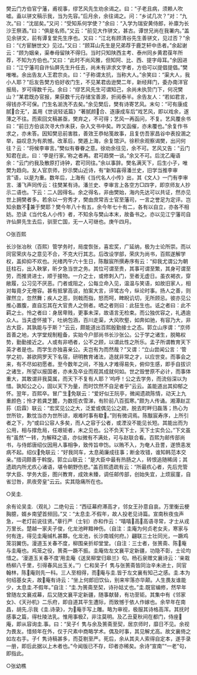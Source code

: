 <!-- { "loadSidebar": true } -->
樊云门方伯官宁藩，甫视事，缪艺风先生劝余谒之。曰：“子老且病，须赖人吹嘘。盍以骈文稿示我，当为先容。”后月余，余往谒之。问：“乡试几次？”对：“九次。”曰：“沈屈矣。”又问：“受知系何学使？”余曰：“入学为瑞安黄侍郎，补廪为长沙王祭酒。”曰：“俱是名师。”又云：“前见大作骈文，甚古。谭世兄尚在我署内。”盖见余骈文，前有谭复堂先生序也。又曰：“江北有顾清谷先生善骈文，见过否？”余曰：“《方宦酬世文》见过。”又曰：“顾耳山先生是兄弟荐于鹿芝轩中丞者。”余起谢云：“顾为姻亲，渠奉母留陕不得归。当时只知陕西主考、泰州同乡黄君葆年所荐，不知为方伯也。”又曰：“此时不尚风雅，但知阿、比、西、提字母耳。”余因进曰：“江宁藩司自许仙屏先生升任去，尚未有讲求文字者，方伯可以提倡提倡。”樊唯唯。余出告友人王君宗炎。曰：“子称谓太抗，当称大人。”余笑曰：“渠大人，我小人耶？”后友告樊方伯好收门生，不见某君齿逊樊二年，新经拜门，委办南洋官报局，岁可得数千元。余曰：“缪艺风先生可谓知己，余尚未执贽门下，何况樊山？”某君既办官报，果获数千元存储宝善源，折阅泰半。余告友人：“若如君言，得钱亦不可保。门生名湔洗不去矣。”余见樊后，樊有诗寄艺风。末句：“可有康成腻合无”，盖用《世说轻诋篇》“著腻颜合、逐康成车后”戏艺风，即以戏余，遂薄之不往。而索回文稿甚亟，樊弃之，不可得；艺风一再函问，不复。艺风覆余书曰：“前日方伯谈次寻大作未获，杂入文书中矣。昨又函催，亦未覆也。”余复作书求之，亦未答。因知樊忌前害胜，善效王恭帖笺故事，且复仿吾家昌谷中表投溷之举，益叹息为有夙憾。改革后，樊遁上海，余复馆沪。徐积余观察谒樊，出问何往？云：“将候李审言。”樊似有眷眷之意。徐劝余往见，余不可。艺风又告：“云门知君在此，曰：‘李是行家。’称之者再。君可趋樊一谈。”余又不可。后沈乙庵语余：“云门约我及散原打诗钟，君可同往。”余以事辞。樊名满天下，后生小子，唯樊为趋向。友人官京师，抄示樊山近诗，有“新知喜得潘兰史，旧学当推李审言”语，以是为重。数年后，上海有《当代名人小传》出，其《文人》一门有李审言、潘飞声同传云：往樊某有诗。潘兰史、李审言上各空方□四字，即京师友人抄示二语也。下云：二人因得名。余之得名，非由樊始，海内先达可以共证，然亦见世上拥樊者多。若余以一穷秀才，樊由庶常吉士官至藩司，一言之誉足为定评。岂知余数不兼于樊耶？樊今年八十有五，余今年七十有二，各有以自立，亦各不相妨。恐读《当代名人小传》者，不知余与樊山本末，故备书之。亦以见江宁藩司自许仙屏先生去后，驯至亡国，无一人可继也。庚午四月。



○张百熙

长沙张冶秋（百熙）管学务时，局度恢张，喜宏奖，广延纳，极为士论所崇。而以同官荣庆与之意见不合，不克大行其志。后改设学部，荣庆为尚书，百熙遂解学权，盖抑抑不欢也。光绪丙午六十生日，陈黻宸所撰寿序有云：“抑我尤谓公为朝廷柱石，出入鞅掌，昕夕急当世之务。其位可谓至贵，其事可谓至繁，其身可谓至劳，而推贤进士，顺于接物。一介之士，或修刺入门，至者无虚日。虽衣褐衣，穿敝履，公习见不厌恶。门者或阻之，公每立命入见，温温与笑语，如故旧家人，相对每竟夕无倦容。甚有抵掌高谈，拍案大言，评骘古今，纵论时事。扬人之善，则骤然立，忽然舞；疾人之恶，则戟而指，怒而呵，睥睨讥切，无所顾忌。彼亦见公推心置腹，直自忘其在大官贵人之侧者。哂之者则曰：此狂生也。诋之者曰：此不羁之士。怜之者曰：身居卑贱，更事未深，故语言无检束。而公独优容之，礼遇逾众人。当夫虚怀接下，吐纳包涵，百川走渠，大风吹壑，如奔如驰，有容乃大，非古大臣，其孰能与于斯？”云云，颇能道出百熙殷勤接士之态。郭立山序谓：“京师首善之地，大学堂规制粗备，实始今户部尚书长沙张公。公于学之诸生，脱略权势，勤勤接近之。人或有非哂者，公不之顾，以谓此性之所乐。孟子所谓教育天下英才者是也。而学生亦独喜亲公。夫岂有为而然哉？”又谓：“立山尝闻公言：‘管学之初，甚欲网罗天下名宿，研明教育诸法，造就非常之才，以应世变。而事会之来，有不尽如初愿者。至今数年之间，不独人才难得易失，俯仰生感，即手自拔识之诸生，所望以报国者，亦未及卒业而观其成就何如。世之毁誉原不必计，而事体重大，其敢谓非我莫属，而天下不复有人耶？’呜呼！公之去学务，而流俗深以为惜。孰知公之心，固以天下为量，而时饮然不自足者乎”云云。盖能道出其抑郁之怀。翌年，百熙卒。冒广生免联云：“爱好似王阮亭，微闻遗疏陈情，动天上九重颜色；怜才若龚芝麓，为数揽衣雪涕，有阶前八百孤寒。”颇为人传诵。湘潭赵芷荪（启霖）联云：“宏奖见公之大，泛爱或偶见公之疏，脱去町畔归磊落；热心为世所钦，歉忱当亦为世所谅，艰难时事有欷。”则有微词焉。陈黻宸寿序，上所引者之下，为“或曰公容人多矣，而人之容于公者，或湮没不能见长短。其能出而为公用，相与撑危局，任艰钜者，末之见也。公不负天下士，天下士实负公。”下文虽有“虽然”一转，为解释之语，亦似微有不满处，可与赵联合看。百熙为邮传部尚书，与侍郎唐绍仪因用人事相争，致传旨申饬。以贿不入，为奄人丑詈，遂愤恚发病不起。绍仪免联云：“好我同车，太息蔺廉成往事；断金攻错，谁知韩范本交亲。”措词颇善于斡旋。郭立山联云：“是大臣中最有热肠之人，转恨追随稀阔；其遗疏内所尤疚心诸语，堪令朝野伤悲。”盖百熙遗疏有云：“所最疚心者，先后充管学大臣、学务大臣，图兴教育，成效未臻，调任邮传部，创始失宜，上烦宸廑，自省愆咎，夙夜旁皇”云云。实其隐痛所在也。



○吴圭

余有论吴圭（观礼）二绝句云：“西征幕府滞高才，邻女王孙意自哀。万里衡云梗胸臆，婿乡南望首频回。”又：“太息圭不假年，故人投老见诗篇。宣南秋夜虫声急，一老灯前说往贤。”章行严（士钊）亦和作云：“嘻嘻高高语寻常，才士从戎万里长。楚越一家夫子俊，化龙池畔黯神伤。（自注：圭庵为何贞老女夫，寒家与何有连，得见圭庵缄札甚夥。化龙池，长沙南城何府。）翩联三士壮同光，一蹶鸡笼羽翼伤。漫道玉关春不度，柳围亲折却堂堂。（自注：三士者，张篑斋、陈庵与圭庵也。鸡笼之役，篑斋一蹶不振。圭庵佐左文襄平定新疆，功隐不彰，士论均惜之。‘漫道玉关春不度’用圭庵《送吴柳堂归皋兰》句。杨石泉赠文襄诗云：‘亲栽杨柳八千里，引得春风出玉关。’”）仁和吴子亻隽与张篑斋皆同治辛未进士，同官翰林，陈庵则先一科。三人至相得，而庵与圭皆于左文襄有知己之感。圭本为何绍基女夫，故庵有诗云：“坐上何郎旧饮仙，别来牢落亦华颠。人生畏友谁能少，太息圭不假年。”自注：“圭为篑斋至契，诗孙姑丈也。”圭既官编修，然早年曾随左文襄戎幕，后又随文襄平定新疆，随事献替，有功至钜。其集中有《邻家女》、《天孙机》二乐府，即自道其平生遭际，而致憾于依人作嫁也。余早年在南昌，胡先示我《圭诗录》，为庵手写上雕。略为审视，极服其诗格高浑。其抚时感事之篇，得杜陵法乳。惟用事极，非注莫明。及乙丑夏秋间在都门，侍座庵，即从容询圭事。曰：“吴子亻隽与余及篑斋至契，居京师时，靡日不见。余视为畏友。惜频年在外，仅于尺素中商略学术。偶及时事，其见解尤高。故文襄倚之如左右手。子亻隽诗稿甚多，而芟剔至严。死后，余从其夫人索得自定本，遂手录一册，即后此据以上木者也。”今闻版已不存，印者亦稀矣。余诗“宣南”“一老”句，即指此。



○张幼樵

